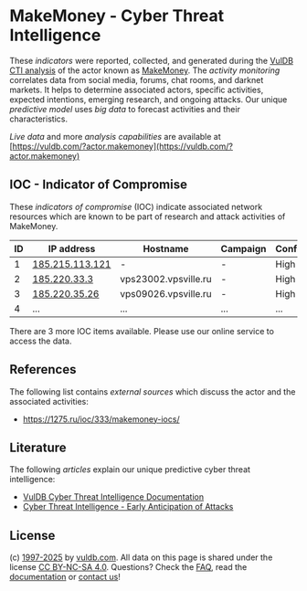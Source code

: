 # MakeMoney - Cyber Threat Intelligence

These _indicators_ were reported, collected, and generated during the [VulDB CTI analysis](https://vuldb.com/?kb.cti) of the actor known as [MakeMoney](https://vuldb.com/?actor.makemoney). The _activity monitoring_ correlates data from social media, forums, chat rooms, and darknet markets. It helps to determine associated actors, specific activities, expected intentions, emerging research, and ongoing attacks. Our unique _predictive model_ uses _big data_ to forecast activities and their characteristics.

_Live data_ and more _analysis capabilities_ are available at [https://vuldb.com/?actor.makemoney](https://vuldb.com/?actor.makemoney)

## IOC - Indicator of Compromise

These _indicators of compromise_ (IOC) indicate associated network resources which are known to be part of research and attack activities of MakeMoney.

ID | IP address | Hostname | Campaign | Confidence
-- | ---------- | -------- | -------- | ----------
1 | [185.215.113.121](https://vuldb.com/?ip.185.215.113.121) | - | - | High
2 | [185.220.33.3](https://vuldb.com/?ip.185.220.33.3) | vps23002.vpsville.ru | - | High
3 | [185.220.35.26](https://vuldb.com/?ip.185.220.35.26) | vps09026.vpsville.ru | - | High
4 | ... | ... | ... | ...

There are 3 more IOC items available. Please use our online service to access the data.

## References

The following list contains _external sources_ which discuss the actor and the associated activities:

* https://1275.ru/ioc/333/makemoney-iocs/

## Literature

The following _articles_ explain our unique predictive cyber threat intelligence:

* [VulDB Cyber Threat Intelligence Documentation](https://vuldb.com/?kb.cti)
* [Cyber Threat Intelligence - Early Anticipation of Attacks](https://www.scip.ch/en/?labs.20201022)

## License

(c) [1997-2025](https://vuldb.com/?kb.changelog) by [vuldb.com](https://vuldb.com/?kb.about). All data on this page is shared under the license [CC BY-NC-SA 4.0](https://creativecommons.org/licenses/by-nc-sa/4.0/). Questions? Check the [FAQ](https://vuldb.com/?kb.faq), read the [documentation](https://vuldb.com/?kb) or [contact us](https://vuldb.com/?contact)!
